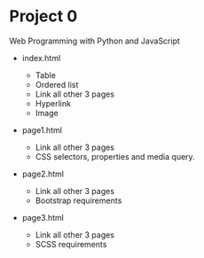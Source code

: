 # Project 0

Web Programming with Python and JavaScript

- index.html
    - Table
    - Ordered list
    - Link all other 3 pages
    - Hyperlink
    - Image

- page1.html
    - Link all other 3 pages
    - CSS selectors, properties and media query.

- page2.html
    - Link all other 3 pages
    - Bootstrap requirements

- page3.html
    - Link all other 3 pages
    - SCSS requirements
